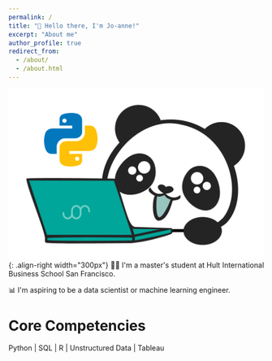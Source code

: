 ```yaml
---
permalink: /
title: "👋 Hello there, I'm Jo-anne!"
excerpt: "About me"
author_profile: true
redirect_from:
  - /about/
  - /about.html
---
```


![pandas](/images/panda.png){: .align-right width="300px"}
👩‍💻 I'm a master's student at Hult International Business School San Francisco.

📊 I'm aspiring to be a data scientist or machine learning engineer.

# Core Competencies

Python |
SQL |
R |
Unstructured Data |
Tableau

